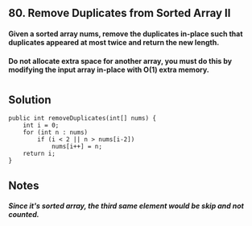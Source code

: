 ## 80. Remove Duplicates from Sorted Array II

#### Given a sorted array nums, remove the duplicates in-place such that duplicates appeared at most twice and return the new length.

#### Do not allocate extra space for another array, you must do this by modifying the input array in-place with O(1) extra memory.

#

## Solution

```
public int removeDuplicates(int[] nums) {
    int i = 0;
    for (int n : nums)
        if (i < 2 || n > nums[i-2])
            nums[i++] = n;
    return i;
}
```

## Notes

##### Since it's sorted array, the third same element would be skip and not counted. 


